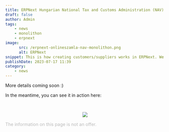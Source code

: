 ```yaml
---
title: ERPNext Hungarian National Tax and Customs Administration (NAV) Online Invoice Preview
draft: false
author: Admin
tags:
    - news
    - monolithon
    - erpnext
image:
      src: /erpnext-onlineszamla-nav-monolithon.png
      alt: ERPNext
snippet: This is how creating customers/suppliers works in ERPNext. We retrieve data from the Hungarian NAV online invoice system based on the VAT number. This forms the foundation of ERPNext Hungarian NAV compliant invoicing.
publishDate: 2023-07-17 11:39
category:
    - news
---
```


<p>More details coming soon :)</p><p>In the meantime, you can see it in action here:</p><p><br></p><p style="text-align: center;"><img src="/jFrMpG9.gif"></p>

<p><span style="color: rgb(187, 187, 187);">The information on this page is not an offer.</span></p>

